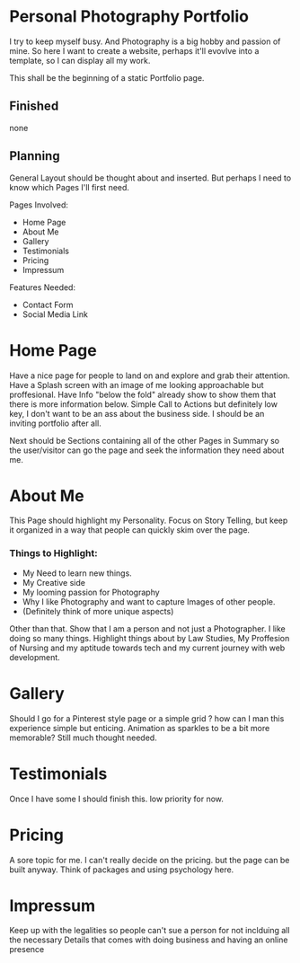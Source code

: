 # Personal Photography Portfolio
I try to keep myself busy. And Photography is a big hobby and passion of mine. So here I want to create a website, perhaps it'll evovlve into a template, so I can display all my work. 

This shall be the beginning of a static Portfolio page. 

## Finished 

none

## Planning

General Layout should be thought about and inserted. But perhaps I need to know which Pages I'll first need.

Pages Involved: 

* Home Page
* About Me 
* Gallery
* Testimonials
* Pricing
* Impressum 

Features Needed: 

* Contact Form 
* Social Media Link


Home Page
===

Have a nice page for people to land on and explore and grab their attention. Have a Splash screen with an image of me looking approachable but proffesional. Have Info "below the fold" already show to show them that there is more information below.
Simple Call to Actions but definitely low key, I don't want to be an ass about the business side. I should be an inviting portfolio after all. 

Next should be Sections containing all of the other Pages in Summary so the user/visitor can go the page and seek the information they need about me. 

About Me
===

This Page should highlight my Personality. Focus on Story Telling, but keep it organized in a way that people can quickly skim over the page. 

### Things to Highlight:
* My Need to learn new things. 
* My Creative side
* My looming passion for Photography
* Why I like Photography and want to capture Images of other people. 
* (Definitely think of more unique aspects)

Other than that. Show that I am a person and not just a Photographer. I like doing so many things. 
Highlight things about by Law Studies, My Proffesion of Nursing and my aptitude towards tech and my current journey with web development. 

Gallery 
===
Should I go for a Pinterest style page or a simple grid ? how can I man this experience simple but enticing. Animation as sparkles to be a bit more memorable?
Still much thought needed. 

Testimonials 
===
Once I have some I should finish this. low priority for now. 

Pricing
===
A sore topic for me. I can't really decide on the pricing. but the page can be built anyway. Think of packages and using psychology here. 

Impressum
===
Keep up with the legalities so people can't sue a person for not inclduing all the necessary Details that comes with doing business and having an online presence
